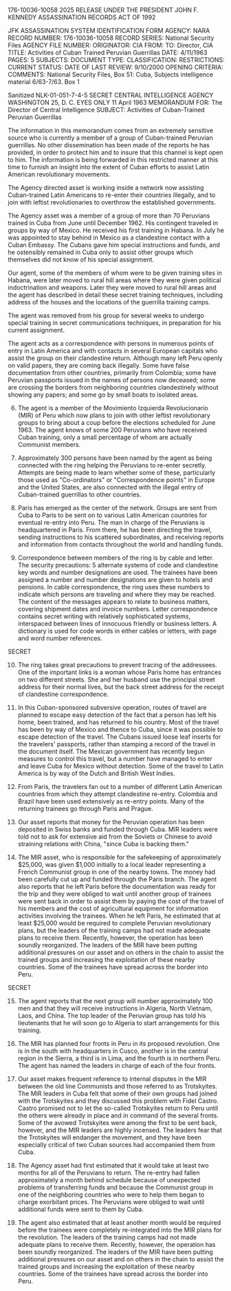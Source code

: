176-10036-10058
2025 RELEASE UNDER THE PRESIDENT JOHN F. KENNEDY ASSASSINATION RECORDS ACT OF 1992

JFK ASSASSINATION SYSTEM
IDENTIFICATION FORM
AGENCY: NARA
RECORD NUMBER: 176-10036-10058
RECORD SERIES: National Security Files
AGENCY FILE NUMBER:
ORIGINATOR: CIA
FROM:
TO: Director, CIA
TITLE: Activities of Cuban Trained Peruvian Guerrillas
DATE: 4/11/1963
PAGES: 5
SUBJECTS:
DOCUMENT TYPE:
CLASSIFICATION:
RESTRICTIONS:
CURRENT STATUS:
DATE OF LAST REVIEW: 9/10/2000
OPENING CRITERIA:
COMMENTS: National Security Files, Box 51: Cuba, Subjects intelligence material
6/63-7/63. Box 1

Sanitized
NLK-01-051-7-4-5
SECRET
CENTRAL INTELLIGENCE AGENCY
WASHINGTON 25, D. C.
EYES ONLY
11 April 1963
MEMORANDUM FOR: The Director of Central Intelligence
SUBJECT: Activities of Cuban-Trained Peruvian Guerrillas

The information in this memorandum comes from an extremely sensitive source who is currently a member of a group of Cuban-trained Peruvian guerrillas. No other dissemination has been made of the reports he has provided, in order to protect him and to insure that this channel is kept open to him. The information is being forwarded in this restricted manner at this time to furnish an insight into the extent of Cuban efforts to assist Latin American revolutionary movements.

The Agency directed asset is working inside a network now assisting Cuban-trained Latin Americans to re-enter their countries illegally, and to join with leftist revolutionaries to overthrow the established governments.

The Agency asset was a member of a group of more than 70 Peruvians trained in Cuba from June until December 1962. His contingent traveled in groups by way of Mexico. He received his first training in Habana. In July he was appointed to stay behind in Mexico as a clandestine contact with a Cuban Embassy. The Cubans gave him special instructions and funds, and he ostensibly remained in Cuba only to assist other groups which themselves did not know of his special assignment.

Our agent, some of the members of whom were to be given training sites in Habana, were later moved to rural hill areas where they were given political indoctrination and weapons. Later they were moved to rural hill areas and the agent has described in detail these secret training techniques, including address of the houses and the locations of the guerrilla training camps.

The agent was removed from his group for several weeks to undergo special training in secret communications techniques, in preparation for his current assignment.

The agent acts as a correspondence with persons in numerous points of entry in Latin America and with contacts in several European capitals who assist the group on their clandestine return. Although many left Peru openly on valid papers, they are coming back illegally. Some have false documentation from other countries, primarily from Colombia; some have Peruvian passports issued in the names of persons now deceased; some are crossing the borders from neighboring countries clandestinely without showing any papers; and some go by small boats to isolated areas.

6. The agent is a member of the Movimiento Izquierda Revolucionario (MIR) of Peru which now plans to join with other leftist revolutionary groups to bring about a coup before the elections scheduled for June 1963. The agent knows of some 200 Peruvians who have received Cuban training, only a small percentage of whom are actually Communist members.

7. Approximately 300 persons have been named by the agent as being connected with the ring helping the Peruvians to re-enter secretly. Attempts are being made to learn whether some of these, particularly those used as "Co-ordinators" or "Correspondence points" in Europe and the United States, are also connected with the illegal entry of Cuban-trained guerrillas to other countries.

8. Paris has emerged as the center of the network. Groups are sent from Cuba to Paris to be sent on to various Latin American countries for eventual re-entry into Peru. The man in charge of the Peruvians is headquartered in Paris. From there, he has been directing the travel, sending instructions to his scattered subordinates, and receiving reports and information from contacts throughout the world and handling funds.

9. Correspondence between members of the ring is by cable and letter. The security precautions: 5 alternate systems of code and clandestine key words and number designations are used. The trainees have been assigned a number and number designations are given to hotels and pensions. In cable correspondence, the ring uses these numbers to indicate which persons are traveling and where they may be reached. The content of the messages appears to relate to business matters, covering shipment dates and invoice numbers. Letter correspondence contains secret writing with relatively sophisticated systems, interspaced between lines of innocuous friendly or business letters. A dictionary is used for code words in either cables or letters, with page and word number references.

SECRET

10. The ring takes great precautions to prevent tracing of the addressees. One of the important links is a woman whose Paris home has entrances on two different streets. She and her husband use the principal street address for their normal lives, but the back street address for the receipt of clandestine correspondence.

11. In this Cuban-sponsored subversive operation, routes of travel are planned to escape easy detection of the fact that a person has left his home, been trained, and has returned to his country. Most of the travel has been by way of Mexico and thence to Cuba, since it was possible to escape detection of the travel. The Cubans issued loose leaf inserts for the travelers' passports, rather than stamping a record of the travel in the document itself. The Mexican government has recently begun measures to control this travel, but a number have managed to enter and leave Cuba for Mexico without detection. Some of the travel to Latin America is by way of the Dutch and British West Indies.

12. From Paris, the travelers fan out to a number of different Latin American countries from which they attempt clandestine re-entry. Colombia and Brazil have been used extensively as re-entry points. Many of the returning trainees go through Paris and Prague.

13. Our asset reports that money for the Peruvian operation has been deposited in Swiss banks and funded through Cuba. MIR leaders were told not to ask for extensive aid from the Soviets or Chinese to avoid straining relations with China, "since Cuba is backing them."

14. The MIR asset, who is responsible for the safekeeping of approximately $25,000, was given $1,000 initially to a local leader representing a French Communist group in one of the nearby towns. The money had been carefully cut up and funded through the Paris branch. The agent also reports that he left Paris before the documentation was ready for the trip and they were obliged to wait until another group of trainees were sent back in order to assist them by paying the cost of the travel of his members and the cost of agricultural equipment for information activities involving the trainees. When he left Paris, he estimated that at least $25,000 would be required to complete Peruvian revolutionary plans, but the leaders of the training camps had not made adequate plans to receive them. Recently, however, the operation has been soundly reorganized. The leaders of the MIR have been putting additional pressures on our asset and on others in the chain to assist the trained groups and increasing the exploitation of these nearby countries. Some of the trainees have spread across the border into Peru.

SECRET

15. The agent reports that the next group will number approximately 100 men and that they will receive instructions in Algeria, North Vietnam, Laos, and China. The top leader of the Peruvian group has told his lieutenants that he will soon go to Algeria to start arrangements for this training.

16. The MIR has planned four fronts in Peru in its proposed revolution. One is in the south with headquarters in Cusco, another is in the central region in the Sierra, a third is in Lima, and the fourth is in northern Peru. The agent has named the leaders in charge of each of the four fronts.

17. Our asset makes frequent reference to internal disputes in the MIR between the old line Communists and those referred to as Trotskyites. The MIR leaders in Cuba felt that some of their own groups had joined with the Trotskyites and they discussed this problem with Fidel Castro. Castro promised not to let the so-called Trotskyites return to Peru until the others were already in place and in command of the several fronts. Some of the avowed Trotskyites were among the first to be sent back, however, and the MIR leaders are highly incensed. The leaders fear that the Trotskyites will endanger the movement, and they have been especially critical of two Cuban sources had accompanied them from Cuba.

18. The Agency asset had first estimated that it would take at least two months for all of the Peruvians to return. The re-entry had fallen approximately a month behind schedule because of unexpected problems of transferring funds and because the Communist group in one of the neighboring countries who were to help them began to charge exorbitant prices. The Peruvians were obliged to wait until additional funds were sent to them by Cuba.

19. The agent also estimated that at least another month would be required before the trainees were completely re-integrated into the MIR plans for the revolution. The leaders of the training camps had not made adequate plans to receive them. Recently, however, the operation has been soundly reorganized. The leaders of the MIR have been putting additional pressures on our asset and on others in the chain to assist the trained groups and increasing the exploitation of these nearby countries. Some of the trainees have spread across the border into Peru.
